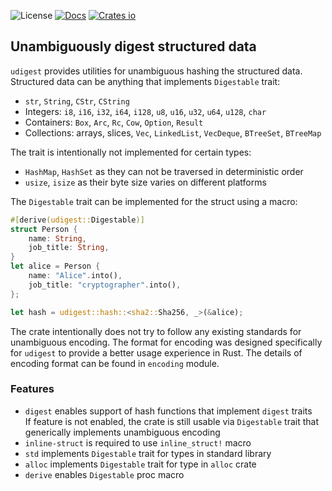 ![License](https://img.shields.io/crates/l/udigest.svg)
[![Docs](https://docs.rs/udigest/badge.svg)](https://docs.rs/udigest)
[![Crates io](https://img.shields.io/crates/v/udigest.svg)](https://crates.io/crates/udigest)

## Unambiguously digest structured data

`udigest` provides utilities for unambiguous hashing the structured data. Structured
data can be anything that implements `Digestable` trait:

* `str`, `String`, `CStr`, `CString`
* Integers:
  `i8`, `i16`, `i32`, `i64`, `i128`,
  `u8`, `u16`, `u32`, `u64`, `u128`,
  `char`
* Containers: `Box`, `Arc`, `Rc`, `Cow`, `Option`, `Result`
* Collections: arrays, slices, `Vec`, `LinkedList`, `VecDeque`, `BTreeSet`, `BTreeMap`

The trait is intentionally not implemented for certain types:

* `HashMap`, `HashSet` as they can not be traversed in deterministic order
* `usize`, `isize` as their byte size varies on different platforms

The `Digestable` trait can be implemented for the struct using a macro:
```rust
#[derive(udigest::Digestable)]
struct Person {
    name: String,
    job_title: String,
}
let alice = Person {
    name: "Alice".into(),
    job_title: "cryptographer".into(),
};

let hash = udigest::hash::<sha2::Sha256, _>(&alice);
```

The crate intentionally does not try to follow any existing standards for unambiguous
encoding. The format for encoding was designed specifically for `udigest` to provide
a better usage experience in Rust. The details of encoding format can be found in
`encoding` module.

### Features
* `digest` enables support of hash functions that implement `digest` traits \
   If feature is not enabled, the crate is still usable via `Digestable` trait that
   generically implements unambiguous encoding
* `inline-struct` is required to use `inline_struct!` macro
* `std` implements `Digestable` trait for types in standard library
* `alloc` implements `Digestable` trait for type in `alloc` crate
* `derive` enables `Digestable` proc macro
